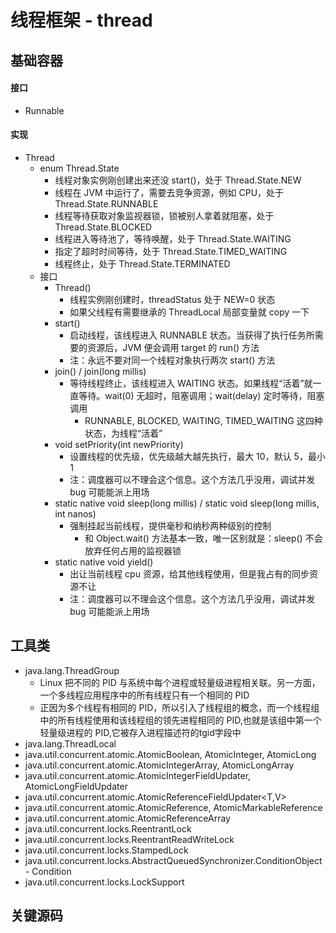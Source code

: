 # 线程框架 - thread

## 基础容器
#### 接口
* Runnable

#### 实现
* Thread
	* enum Thread.State
		* 线程对象实例刚创建出来还没 start()，处于 Thread.State.NEW
		* 线程在 JVM 中运行了，需要去竞争资源，例如 CPU，处于 Thread.State.RUNNABLE
		* 线程等待获取对象监视器锁，锁被别人拿着就阻塞，处于 Thread.State.BLOCKED
		* 线程进入等待池了，等待唤醒，处于 Thread.State.WAITING
		* 指定了超时时间等待，处于 Thread.State.TIMED_WAITING
		* 线程终止，处于 Thread.State.TERMINATED
	* 接口
		* Thread()
			* 线程实例刚创建时，threadStatus 处于 NEW=0 状态
			* 如果父线程有需要继承的 ThreadLocal 局部变量就 copy 一下
		* start()
			* 启动线程，该线程进入 RUNNABLE 状态。当获得了执行任务所需要的资源后，JVM 便会调用 target 的 run() 方法
			* 注：永远不要对同一个线程对象执行两次 start() 方法
		* join() / join(long millis)
			* 等待线程终止，该线程进入 WAITING 状态。如果线程“活着”就一直等待。wait(0) 无超时，阻塞调用；wait(delay) 定时等待，阻塞调用
				* RUNNABLE, BLOCKED, WAITING, TIMED_WAITING 这四种状态，为线程“活着”
		* void setPriority(int newPriority)
			* 设置线程的优先级，优先级越大越先执行，最大 10，默认 5，最小 1
			* 注：调度器可以不理会这个信息。这个方法几乎没用，调试并发 bug 可能能派上用场
		* static native void sleep(long millis) / static void sleep(long millis, int nanos)
			* 强制挂起当前线程，提供毫秒和纳秒两种级别的控制
				* 和 Object.wait() 方法基本一致，唯一区别就是：sleep() 不会放弃任何占用的监视器锁
		* static native void yield()
			* 出让当前线程 cpu 资源，给其他线程使用，但是我占有的同步资源不让
			* 注：调度器可以不理会这个信息。这个方法几乎没用，调试并发 bug 可能能派上用场

## 工具类
* java.lang.ThreadGroup
	* Linux 把不同的 PID 与系统中每个进程或轻量级进程相关联。另一方面，一个多线程应用程序中的所有线程只有一个相同的 PID
	* 正因为多个线程有相同的 PID，所以引入了线程组的概念，而一个线程组中的所有线程使用和该线程组的领先进程相同的 PID,也就是该组中第一个轻量级进程的 PID,它被存入进程描述符的tgid字段中
* java.lang.ThreadLocal
* java.util.concurrent.atomic.AtomicBoolean, AtomicInteger, AtomicLong
* java.util.concurrent.atomic.AtomicIntegerArray, AtomicLongArray
* java.util.concurrent.atomic.AtomicIntegerFieldUpdater<T>, AtomicLongFieldUpdater<T>
* java.util.concurrent.atomic.AtomicReferenceFieldUpdater<T,V>
* java.util.concurrent.atomic.AtomicReference<V>, AtomicMarkableReference<V>
* java.util.concurrent.atomic.AtomicReferenceArray<V>
* java.util.concurrent.locks.ReentrantLock
* java.util.concurrent.locks.ReentrantReadWriteLock
* java.util.concurrent.locks.StampedLock
* java.util.concurrent.locks.AbstractQueuedSynchronizer.ConditionObject - Condition
* java.util.concurrent.locks.LockSupport

## 关键源码

